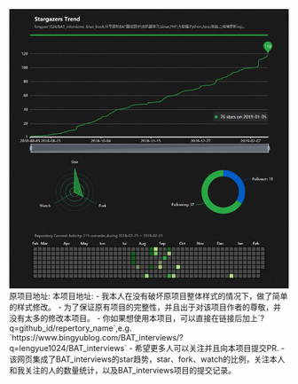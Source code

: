 <div align=center><img src="stargazers-trend.png" alt="stargazers-trend" /></div>
原项目地址: <https://github.com/pingao777/github-gazer>  
本项目地址: <https://www.bingyublog.com/BAT_interviews/>  
- 我本人在没有破坏原项目整体样式的情况下，做了简单的样式修改。
- 为了保证原有项目的完整性，并且出于对该项目作者的尊敬，并没有太多的修改本项目。
- 你如果想使用本项目，可以直接在链接后加上`?q=github_id/repertory_name`,e.g. `https://www.bingyublog.com/BAT_interviews/?q=lengyue1024/BAT_interviews`
- 希望更多人可以关注并且向本项目提交PR.
- 该网页集成了BAT_interviews的star趋势，star、fork、watch的比例，关注本人和我关注的人的数量统计，以及BAT_interviews项目的提交记录。

